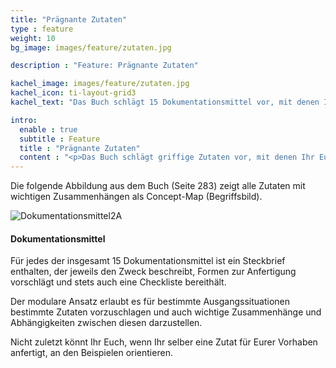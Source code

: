 ```yaml
---
title: "Prägnante Zutaten"
type : feature
weight: 10
bg_image: images/feature/zutaten.jpg

description : "Feature: Prägnante Zutaten"

kachel_image: images/feature/zutaten.jpg
kachel_icon: ti-layout-grid3
kachel_text: "Das Buch schlägt 15 Dokumentationsmittel vor, mit denen Ihr Eure Softwarearchitektur festhalten und kommunizieren könnt."

intro:
  enable : true
  subtitle : Feature
  title : "Prägnante Zutaten"
  content : "<p>Das Buch schlägt griffige Zutaten vor, mit denen Ihr Eure Softwarearchitektur festhalten und kommunizieren könnt.</p>"
---
```


Die folgende Abbildung aus dem Buch (Seite 283) zeigt alle Zutaten mit wichtigen Zusammenhängen als Concept-Map (Begriffsbild).

![Dokumentationsmittel2A](/images/feature/Dokumentationsmittel2A.png)

#### Dokumentationsmittel

Für jedes der insgesamt 15 Dokumentationsmittel ist ein Steckbrief enthalten, der jeweils den Zweck beschreibt, Formen zur Anfertigung vorschlägt und stets auch eine Checkliste bereithält.

Der modulare Ansatz erlaubt es für bestimmte Ausgangssituationen bestimmte Zutaten vorzuschlagen und auch wichtige Zusammenhänge und Abhängigkeiten zwischen diesen darzustellen. 

Nicht zuletzt könnt Ihr Euch, wenn Ihr selber eine Zutat für Eurer Vorhaben anfertigt, an den Beispielen orientieren.
